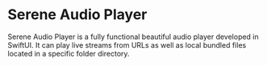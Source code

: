 # Serene Audio Player

Serene Audio Player is a fully functional beautiful audio player developed in SwiftUI. It can play live streams from URLs as well as local bundled files located in a specific folder directory.
